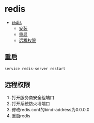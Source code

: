 # redis
<!-- TOC -->
* [redis](#redis)
  * [安装](#安装)
  * [重启](#重启)
  * [远程权限](#远程权限)
<!-- TOC -->


## 重启

```shell
service redis-server restart
```

## 远程权限

1. 打开服务商安全组端口
2. 打开系统防火墙端口
3. 修改redis.conf的bind-address为0.0.0.0
4. 重启redis
